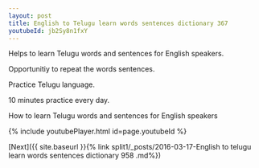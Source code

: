```yaml
---
layout: post
title: English to Telugu learn words sentences dictionary 367 
youtubeId: jb2Sy8n1fxY
---
```

 
 
Helps to learn Telugu words and sentences for English speakers.

Opportunitiy to repeat the words sentences. 

Practice Telugu language. 
 
10 minutes practice every day. 
 
How to learn Telugu words and sentences for English speakers 
 
{% include youtubePlayer.html id=page.youtubeId %}
 
 
[Next]({{ site.baseurl }}{% link  split1/_posts/2016-03-17-English to telugu learn words sentences dictionary 958 .md%})
 
